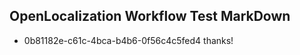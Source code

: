 ## OpenLocalization Workflow Test MarkDown
* 0b81182e-c61c-4bca-b4b6-0f56c4c5fed4 thanks!

<!--HONumber=Jul16_HO3-->


